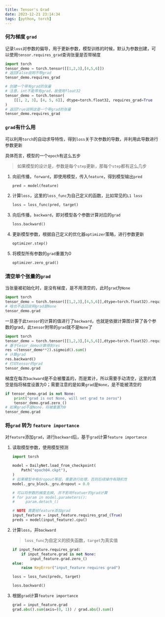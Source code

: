```yaml
---
title: Tensor's Grad
date: 2023-12-21 23:14:34
tags: [python, torch]
---
```

### 何为梯度 `grad`

记录`loss`对参数的偏导，用于更新参数，模型训练的时候，默认为参数创建，可以使用`tensor.requires_grad`查询张量是否带梯度

```python
import torch
tensor_demo = torch.tensor([[1,2,3],[4,5,6]])
# 返回False说明不带grad
tensor_demo.requires_grad

# 创建一个带有grad的张量
# 注意，int不能带有grad，故使用float32
tensor_demo = torch.tensor(
    [[1, 2, 3], [4, 5, 6]], dtype=torch.float32, requires_grad=True
)
# 返回True说明这是一个带grad的张量
tensor_demo.requires_grad
```

### `grad`有什么用

可以利用`torch`的自动求导特性，得到`loss`关于次参数的导数，并利用此导数进行参数更新

具体而言，模型的一个`epoch`有这么五步

> 如果模型的设计是，参数是每个`step`更新，那每个`step`都有这么几步

1. 向前传播，`forward`，即使用模型，传入`feature`，得到模型输出`pred`

    ```python
    pred = model(feature)
    ```

2. 计算`loss`，这里的`loss_func`为自己定义的函数，比如常见的`L1 loss`

   ```python
   loss = loss_func(pred, target)
   ```

3. 向后传播，`backward`，即对模型各个参数计算对应的`grad`

    ```python
    loss.backward()
    ```

4. 更新模型参数，根据自己定义的优化器`optimizer`策略，进行参数更新

   ```python
   optimizer.step() 
   ```

5. 将模型所有参数的`grad`重置为0

   ```python
   optimizer.zero_grad()
   ```

### 清空单个张量的`grad`

当张量被初始化时，是没有梯度，是不用清空的，此时`grad`为`None`

```python
import torch
tensor_demo = torch.tensor([[1,2,3],[4,5,6]],dtype=torch.float32).requires_grad_(True)
# 啥也不返回说明grad是None
tensor_demo.grad
```

一旦基于此`tensor`的计算的值进行了`backward`，也就是依据计算图计算了各个参数的grad，此`tensor`附带的`grad`就不是`None`了

```python
import torch
tensor_demo = torch.tensor([[1,2,3],[4,5,6]],dtype=torch.float32).requires_grad_(True)
# 基于tesor_demo计算得到res
res =(tensor_demo**2).sigmoid().sum()
# 计算grad
res.backward()
# 打印tensor的grad
tensor_demo.grad
```

梯度在每次`backward`是不会被覆盖的，而是累计，所以需要手动清空，这里的清空是指将梯度设置为0；需要注意的是如果`grad`是`None`，是不能被清空的

```python
if tensor_demo.grad is not None:
    print("grad is not None, will set grad to zeros")
    tensor_demo.grad.zero_()
# 如果grad不是None，将被重置为0
tensor_demo.grad
```

### 将`grad` 转为 `feature importance`

对`feature`添加`grad`，进行`backward`后，基于`grad`计算`feature importance`

1. 读取模型参数，使用模型预测

   ```python
   import torch
   
   model = DailyNet.load_from_checkpoint(
       Path("epoch04.ckpt"),
   )
   # 如果模型中有dropout等层，需要进行处理，否则后续操作有随机性
   model._gru_block._gru.dropout = 0.0
   
   # 可以将参数的梯度去掉, 并不影响featuer的grad计算
   # for param in model.parameters():
   #     param.detach_()
   
   # NOTE 需要给feature添加grad
   input_feature = input_feature.requires_grad_(True)
   preds = model(input_feature).cpu()
   ```

2. 计算`loss`，并`backward`

   > `loss_func`为自定义的损失函数，`target`为真实值

   ```python
   if input_feature.requires_grad:
       if input_feature.grad is not None:
           input_feature.grad.zero_()
   else:
       raise KeyError("input_feature requires grad")
   
   loss = loss_func(preds, target)
   
   loss.backward()
   ```

3. 根据`grad`计算`feature importance`

   ```python
   grad = input_feature.grad
   grad.abs().sum(axis=(0, 1)) / grad.abs().sum()
   ```
